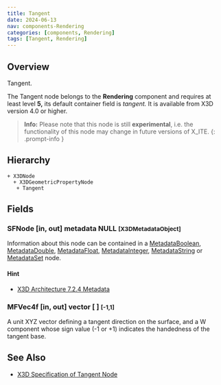 ```yaml
---
title: Tangent
date: 2024-06-13
nav: components-Rendering
categories: [components, Rendering]
tags: [Tangent, Rendering]
---
```

<style>
.post h3 {
  word-spacing: 0.2em;
}
</style>

## Overview

Tangent.

The Tangent node belongs to the **Rendering** component and requires at least level **5,** its default container field is *tangent.* It is available from X3D version 4.0 or higher.

>**Info:** Please note that this node is still **experimental**, i.e. the functionality of this node may change in future versions of X_ITE.
{: .prompt-info }

## Hierarchy

```
+ X3DNode
  + X3DGeometricPropertyNode
   + Tangent
```

## Fields

### SFNode [in, out] **metadata** NULL <small>[X3DMetadataObject]</small>

Information about this node can be contained in a [MetadataBoolean](/x_ite/components//users/holger/desktop/x_ite/x_ite/docs/_posts/components/core/metadataboolean/), [MetadataDouble](/x_ite/components//users/holger/desktop/x_ite/x_ite/docs/_posts/components/core/metadatadouble/), [MetadataFloat](/x_ite/components//users/holger/desktop/x_ite/x_ite/docs/_posts/components/core/metadatafloat/), [MetadataInteger](/x_ite/components//users/holger/desktop/x_ite/x_ite/docs/_posts/components/core/metadatainteger/), [MetadataString](/x_ite/components//users/holger/desktop/x_ite/x_ite/docs/_posts/components/core/metadatastring/) or [MetadataSet](/x_ite/components//users/holger/desktop/x_ite/x_ite/docs/_posts/components/core/metadataset/) node.

#### Hint

- [X3D Architecture 7.2.4 Metadata](https://www.web3d.org/specifications/X3Dv4/ISO-IEC19775-1v4-IS/Part01/components/core.html#Metadata)

### MFVec4f [in, out] **vector** [ ] <small>[-1,1]</small>

A unit XYZ vector defining a tangent direction on the surface, and a W component whose sign value (-1 or +1) indicates the handedness of the tangent base.

## See Also

- [X3D Specification of Tangent Node](https://www.web3d.org/documents/specifications/19775-1/V4.0/Part01/components/rendering.html#Tangent)
